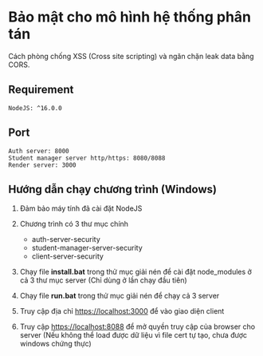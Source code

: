 # Bảo mật cho mô hình hệ thống phân tán

Cách phòng chống XSS (Cross site scripting) và ngăn chặn leak data bằng CORS.

## Requirement

    NodeJS: ^16.0.0

## Port

    Auth server: 8000
    Student manager server http/https: 8080/8088
    Render server: 3000

## Hướng dẫn chạy chương trình (Windows)

1. Đảm bảo máy tính đã cài đặt NodeJS

2. Chương trình có 3 thư mục chính

    - auth-server-security
    - student-manager-server-security
    - client-server-security

3. Chạy file **install.bat** trong thử mục giải nén để cài đặt node_modules ở cả 3 thư mục server (Chỉ dùng ở lần chạy đầu tiên)

4. Chạy file **run.bat** trong thử mục giải nén để chạy cả 3 server

5. Truy cập địa chỉ <https://localhost:3000> để vào giao diện client

6. Truy cập <https://localhost:8088> để mở quyền truy cập của browser cho server (Nếu không thể load được dữ liệu vì file cert tự tạo, chưa được windows chứng thực)
